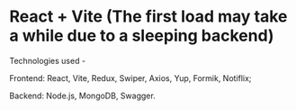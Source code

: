 # React + Vite (The first load may take a while due to a sleeping backend)

Technologies used - 

Frontend: React, Vite, Redux, Swiper, Axios, Yup, Formik, Notiflix;

Backend: Node.js, MongoDB, Swagger.


